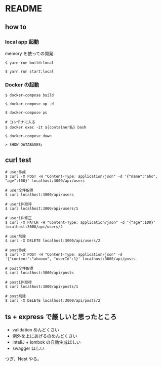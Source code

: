 # README

## how to

### local app 起動

memory を使っての開発

```
$ yarn run build:local

$ yarn run start:local
```

### Docker の起動

```
$ docker-compose build

$ docker-compose up -d

$ docker-compose ps

# コンテナに入る
$ docker exec -it ${container名} bash

$ docker-compose down
```

```
> SHOW DATABASES;
```

## curl test

```
# user作成
$ curl -X POST -H "Content-Type: application/json" -d '{"name":"aho", "age":100}' localhost:3000/api/users

# user全件取得
$ curl localhost:3000/api/users

# user1件取得
$ curl localhost:3000/api/users/1

# user1件修正
$ curl -X PATCH -H "Content-Type: application/json" -d '{"age":100}' localhost:3000/api/users/2

# user削除
$ curl -X DELETE localhost:3000/api/users/2

# post作成
$ curl -X POST -H "Content-Type: application/json" -d '{"content":"ahoooo", "userId":1}' localhost:3000/api/posts

# post全件取得
$ curl localhost:3000/api/posts

# post1件取得
$ curl localhost:3000/api/posts/1

# post削除
$ curl -X DELETE localhost:3000/api/posts/2
```

## ts + express で厳しいと思ったところ

- validation めんどくさい
- 例外を上にあげるのめんどくさい
- inteliJ + lombok の自動生成ほしい
- swagger ほしい

つぎ、Nest やる。
